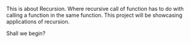 This is about Recursion. Where recursive call of function has to do with calling a function in the same function. This project will be showcasing applications of recursion.

Shall we begin?
